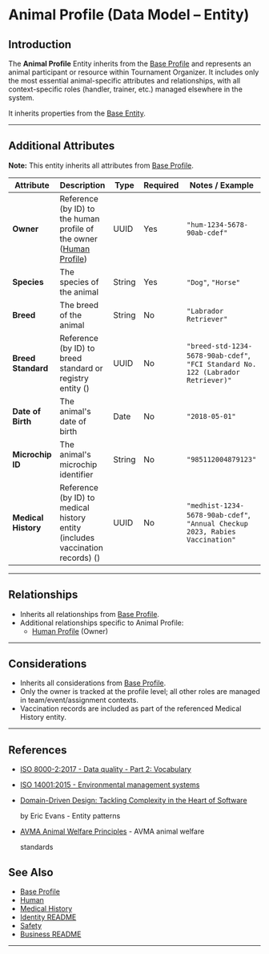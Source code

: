 # **Animal Profile** (Data Model – Entity)

## **Introduction**

The **Animal Profile** Entity inherits from the [Base Profile](base_profile.md) and
represents an animal participant or resource within Tournament Organizer. It includes only the most essential
animal-specific attributes and relationships, with all context-specific roles (handler, trainer, etc.) managed elsewhere
in the system.

It inherits properties from the [Base Entity](../../foundation/README.md).

---

## **Additional Attributes**

**Note:** This entity inherits all attributes from [Base Profile](base_profile.md).

| Attribute           | Description                                                                                                       | Type   | Required | Notes / Example                                                                  |
| ------------------- | ----------------------------------------------------------------------------------------------------------------- | ------ | -------- | -------------------------------------------------------------------------------- |
| **Owner**           | Reference (by ID) to the human profile of the owner ([Human Profile](human.md)) | UUID   | Yes      | `"hum-1234-5678-90ab-cdef"`                                                      |
| **Species**         | The species of the animal                                                                                         | String | Yes      | `"Dog"`, `"Horse"`                                                               |
| **Breed**           | The breed of the animal                                                                                           | String | No       | `"Labrador Retriever"`                                                           |
| **Breed Standard**  | Reference (by ID) to breed standard or registry entity ()                                                         | UUID   | No       | `"breed-std-1234-5678-90ab-cdef"`, `"FCI Standard No. 122 (Labrador Retriever)"` |
| **Date of Birth**   | The animal's date of birth                                                                                        | Date   | No       | `"2018-05-01"`                                                                   |
| **Microchip ID**    | The animal's microchip identifier                                                                                 | String | No       | `"985112004879123"`                                                              |
| **Medical History** | Reference (by ID) to medical history entity (includes vaccination records) ()                                     | UUID   | No       | `"medhist-1234-5678-90ab-cdef"`, `"Annual Checkup 2023, Rabies Vaccination"`     |

---

## **Relationships**

- Inherits all relationships from [Base Profile](base_profile.md).
- Additional relationships specific to Animal Profile:
  - [Human Profile](human.md) (Owner)

---

## **Considerations**

- Inherits all considerations from [Base Profile](base_profile.md).
- Only the owner is tracked at the profile level; all other roles are managed in team/event/assignment contexts.
- Vaccination records are included as part of the referenced Medical History entity.

---

## References

- [ISO 8000-2:2017 - Data quality - Part 2: Vocabulary](https://www.iso.org/standard/36326.html)
- [ISO 14001:2015 - Environmental management systems](https://www.iso.org/standard/60857.html)
- [Domain-Driven Design: Tackling Complexity in the Heart of Software](https://www.amazon.com/Domain-Driven-Design-Tackling-Complexity-Software/dp/0321125215)

  by Eric Evans - Entity patterns

- [AVMA Animal Welfare Principles](https://www.avma.org/resources-tools/avma-policies/animal-welfare-principles) - AVMA animal welfare

  standards

## See Also

- [Base Profile](base_profile.md)
- [Human](human.md)
- [Medical History](../attributes/medical_history/medical_history.md)
- [Identity README](../README.md)
- [Safety](../../safety/README.md)
- [Business README](../../README.md)

---
